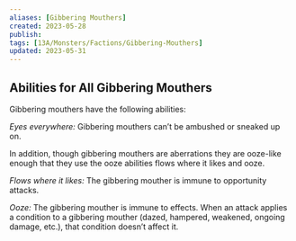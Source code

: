 ```yaml
---
aliases: [Gibbering Mouthers]
created: 2023-05-28
publish: 
tags: [13A/Monsters/Factions/Gibbering-Mouthers]
updated: 2023-05-31
---
```


## Abilities for All Gibbering Mouthers

Gibbering mouthers have the following abilities:

*Eyes everywhere:* Gibbering mouthers can’t be ambushed or sneaked up on.

In addition, though gibbering mouthers are aberrations they are ooze-like enough that they use the ooze abilities flows where it likes and ooze.

*Flows where it likes:* The gibbering mouther is immune to opportunity attacks.

*Ooze:* The gibbering mouther is immune to effects. When an attack applies a condition to a gibbering mouther (dazed, hampered, weakened, ongoing damage, etc.), that condition doesn’t affect it.